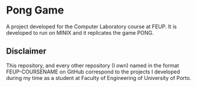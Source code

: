 # Pong Game

A project developed for the Computer Laboratory course at FEUP. It is developed to run on MINIX and it replicates the game PONG.

## Disclaimer

This repository, and every other repository (I own) named in the format FEUP-COURSENAME on GitHub correspond to the projects I developed during my time as a student at Faculty of Engineering of University of Porto.


